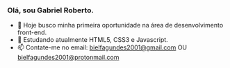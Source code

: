 ### Olá, sou Gabriel Roberto.

- 🔭 Hoje busco minha primeira oportunidade na área de desenvolvimento front-end.
- 🌱 Estudando atualmente HTML5, CSS3 e Javascript.
- 📫 Contate-me no email: bielfagundes2001@gmail.com OU bielfagundes2001@protonmail.com




